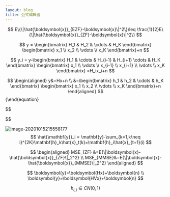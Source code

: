 ```yaml
---
layout: blog
title: 公式编辑器
---
```


$$
E\{\|\hat{\boldsymbol{x}}_{EZF}-\boldsymbol{x}\|^2\}\leq \frac{1}{2}E\{\|\hat{\boldsymbol{x}}_{ZF}-\boldsymbol{x}\|^2\}
$$

$$
y = \begin{bmatrix}
H_1 & H_2 & \cdots & H_K
\end{bmatrix}
\begin{bmatrix}
	x_1 \\
	x_2 \\
	\vdots \\
	x_K	
\end{bmatrix}+n
$$

$$
y_i = y-\begin{bmatrix}
H_1 & \cdots & H_{i-1} & H_{i+1} \cdots & H_K
\end{bmatrix}
\begin{bmatrix}
	x_1 \\
	\vdots \\
	x_{i-1} \\
	x_{i+1} \\
	\vdots \\
	x_K	
\end{bmatrix}
=H_ix_i+n
$$

$$
\begin{aligned}
y&=Hx+n \\
&=\begin{bmatrix} 
h_1 & h_2 & \cdots & h_K
\end{bmatrix}
\begin{bmatrix} 
x_1  \\ 
x_2  \\
\vdots \\
x_K
\end{bmatrix}+n
\end{aligned}
$$ {\end{equation}

$$

$$

![image-20201015215558177](C:\Users\admin\Desktop\公式编辑器.assets\image-20201015215558177.png)
$$
\hat{\mathbf{y}}_i = \mathbf{y}-\sum_{k=1,k\neq i}^{2K}\mathbf{h}_k\hat{x}_t(k)=\mathbf{h}_i\hat{x}_{t+1}(i)
$$

$$
\begin{aligned}
MSE_{ZF}  &=E{\|\boldsymbol{x}-\hat{\boldsymbol{x}}_{ZF}\|_2^2} \\
MSE_{MMSE}&=E{\|\boldsymbol{x}-\hat{\boldsymbol{x}}_{MMSE}\|_2^2}
\end{aligned}
$$

$$
\boldsymbol{y}=\boldsymbol{Hx}+\boldsymbol{n} \\
\boldsymbol{y}=\boldsymbol{HVx}+\boldsymbol{n}
$$

$$
h_{i,j}\in CN(0,1)
$$

